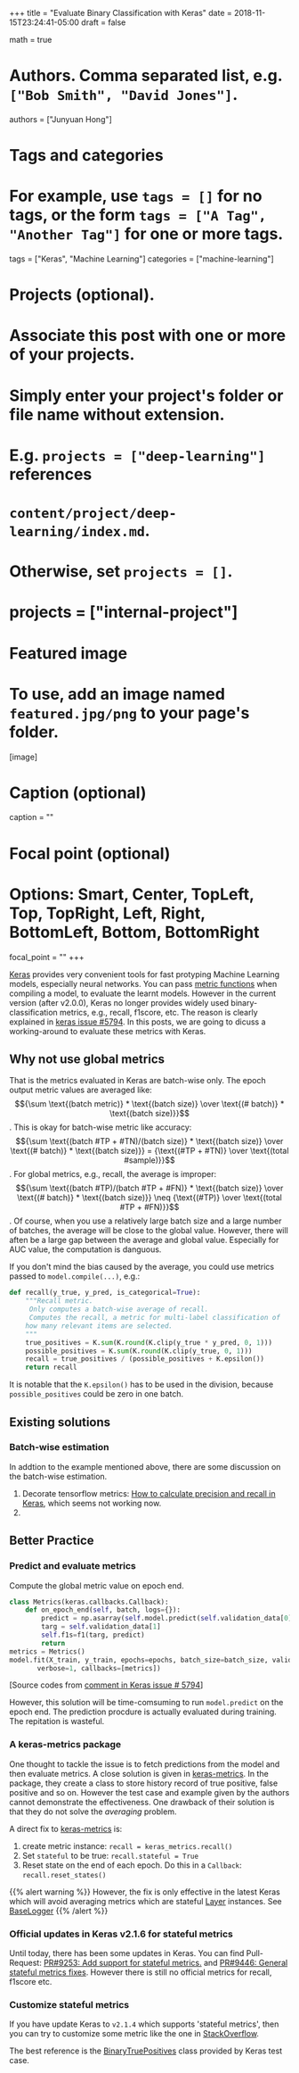 +++
title = "Evaluate Binary Classification with Keras"
date = 2018-11-15T23:24:41-05:00
draft = false

math = true

# Authors. Comma separated list, e.g. `["Bob Smith", "David Jones"]`.
authors = ["Junyuan Hong"]

# Tags and categories
# For example, use `tags = []` for no tags, or the form `tags = ["A Tag", "Another Tag"]` for one or more tags.
tags = ["Keras", "Machine Learning"]
categories = ["machine-learning"]

# Projects (optional).
#   Associate this post with one or more of your projects.
#   Simply enter your project's folder or file name without extension.
#   E.g. `projects = ["deep-learning"]` references 
#   `content/project/deep-learning/index.md`.
#   Otherwise, set `projects = []`.
# projects = ["internal-project"]

# Featured image
# To use, add an image named `featured.jpg/png` to your page's folder. 
[image]
  # Caption (optional)
  caption = ""

  # Focal point (optional)
  # Options: Smart, Center, TopLeft, Top, TopRight, Left, Right, BottomLeft, Bottom, BottomRight
  focal_point = ""
+++

[Keras](keras.io) provides very convenient tools for fast protyping Machine Learning models, especially neural networks. You can pass [metric functions](https://keras.io/metrics/) when compiling a model, to evaluate the learnt models. However in the current version (after v2.0.0), Keras no longer provides widely used binary-classification metrics, e.g., recall, f1score, etc. The reason is clearly explained in [keras issue #5794](https://github.com/keras-team/keras/issues/5794#issuecomment-287641301). In this posts, we are going to dicuss a working-around to evaluate these metrics with Keras. 

<!--more--->

## Why not use global metrics 

That is the metrics evaluated in Keras are batch-wise only. The epoch output metric values are averaged like: $${\sum \text{(batch metric)} * \text{(batch size)} \over \text{(# batch)} * \text{(batch size)}}$$. This is okay for batch-wise metric like accuracy: $${\sum \text{(batch #TP + #TN)/(batch size)} * \text{(batch size)} \over \text{(# batch)} * \text{(batch size)}} = {\text{(#TP + #TN)} \over \text{(total #sample)}}$$. For global metrics, e.g., recall, the average is improper: $${\sum \text{(batch #TP)/(batch #TP + #FN)} * \text{(batch size)} \over \text{(# batch)} * \text{(batch size)}} \neq {\text{(#TP)} \over \text{(total #TP + #FN)}}$$. Of course, when you use a relatively large batch size and a large number of batches, the average will be close to the global value. However, there will aften be a large gap between the average and global value. Especially for AUC value, the computation is danguous.

If you don't mind the bias caused by the average, you could use metrics passed to `model.compile(...)`, e.g.:
```py
def recall(y_true, y_pred, is_categorical=True):
    """Recall metric.	
     Only computes a batch-wise average of recall.	
     Computes the recall, a metric for multi-label classification of	
    how many relevant items are selected.	
    """
    true_positives = K.sum(K.round(K.clip(y_true * y_pred, 0, 1)))
    possible_positives = K.sum(K.round(K.clip(y_true, 0, 1)))
    recall = true_positives / (possible_positives + K.epsilon())
    return recall
```
It is notable that the `K.epsilon()` has to be used in the division, because `possible_positives` could be zero in one batch.

## Existing solutions

### Batch-wise estimation

In addtion to the example mentioned above, there are some discussion on the batch-wise estimation.

1. Decorate tensorflow metrics: [How to calculate precision and recall in Keras](https://stackoverflow.com/a/50566908/3503604), which seems not working now.
2. 

## Better Practice

### Predict and evaluate metrics

Compute the global metric value on epoch end.
```py
class Metrics(keras.callbacks.Callback):
    def on_epoch_end(self, batch, logs={}):
        predict = np.asarray(self.model.predict(self.validation_data[0]))
        targ = self.validation_data[1]
        self.f1s=f1(targ, predict)
        return
metrics = Metrics()
model.fit(X_train, y_train, epochs=epochs, batch_size=batch_size, validation_data=[X_test,y_test], 
       verbose=1, callbacks=[metrics])
```
[Source codes from [comment in Keras issue # 5794](https://github.com/keras-team/keras/issues/5794#issuecomment-303683985)]

However, this solution will be time-comsuming to run `model.predict` on the epoch end. The prediction procdure is actually evaluated during training. The repitation is wasteful.

### A keras-metrics package

One thought to tackle the issue is to fetch predictions from the model and then evaluate metrics. A close solution is given in [keras-metrics](https://github.com/netrack/keras-metrics). In the package, they create a class to store history record of true positive, false positive and so on. However the test case and example given by the authors cannot demonstrate the effectiveness. One drawback of their solution is that they do not solve the *averaging* problem. 

A direct fix to [keras-metrics](https://github.com/netrack/keras-metrics) is:

1. create metric instance: `recall = keras_metrics.recall()`
2. Set `stateful` to be true: `recall.stateful = True`
3. Reset state on the end of each epoch. Do this in a `Callback`: `recall.reset_states()`

{{% alert warning %}}
However, the fix is only effective in the latest Keras which will avoid averaging metrics which are stateful [Layer](https://github.com/keras-team/keras/blob/75a35032e194a2d065b0071a9e786adf6cee83ea/keras/engine/base_layer.py#L22) instances. See [BaseLogger](https://github.com/keras-team/keras/blob/75a35032e194a2d065b0071a9e786adf6cee83ea/keras/callbacks.py#L204)
{{% /alert %}}

### Official updates in Keras v2.1.6 for stateful metrics

Until today, there has been some updates in Keras. You can find Pull-Request: [PR#9253: Add support for stateful metrics.](https://github.com/keras-team/keras/pull/9253) and [PR#9446: General stateful metrics fixes](https://github.com/keras-team/keras/pull/9446).
However there is still no official metrics for recall, f1score etc.

### Customize stateful metrics

If you have update Keras to `v2.1.4` which supports 'stateful metrics', then you can try to customize some metric like the one in [StackOverflow](https://stackoverflow.com/a/51412555/3503604).

The best reference is the [BinaryTruePositives](https://github.com/keras-team/keras/blob/75a35032e194a2d065b0071a9e786adf6cee83ea/tests/keras/metrics_test.py#L127) class provided by Keras test case.
